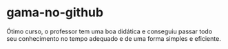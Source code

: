 # gama-no-github
Ótimo curso, o professor tem uma boa didática e conseguiu passar todo seu conhecimento no tempo adequado e de uma forma simples e eficiente.
